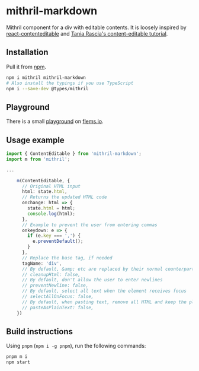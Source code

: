 # mithril-markdown

Mithril component for a div with editable contents. It is loosely inspired by [react-contenteditable](https://github.com/lovasoa/react-contenteditable) and [Tania Rascia's content-editable tutorial](https://www.taniarascia.com/content-editable-elements-in-javascript-react).

## Installation

Pull it from [npm](https://www.npmjs.com/package/mithril-markdown).

```bash
npm i mithril mithril-markdown
# Also install the typings if you use TypeScript
npm i --save-dev @types/mithril
```

## Playground

There is a small [playground](https://flems.io/#0=N4IgtglgJlA2CmIBcBWADAOgEwBoQDMIEBnZAbVADsBDMRJEDACwBcxYQ8BjAe0pfj9kIEAF8cVWvUYArUtz4ChDAMKLBLAKJQILagCMEAAgC8RgBQBKUwD4jwADqUjR3pWIsjH6gNP3RANxOLgD0AFRhRpqQnixM8K5M1JQA5gksPEZxCQCuxPAAThhGYSHBrnweRvAxKkmpCWbmPAUQKRA0sJoAbiw4rgjJOQAOABJssNYmdo7OLkYQ+BZcg5Qj4+ymJmbdPNBGaNaz8-Mr8ENjE3741LD5QXMuouUublVQPGB+3gIYH2A4F7zPhceppb56X4gsHwQGPeawageDawCE+eAYRHIiYPE5vTysTZmM4XFFGAD8WVaYAAysNqFx4MRzP8MB1KIVRgAVACyABlrEgjKz2ZzeXzcfNFhZoclwQAyeVGQmogCE2yMWJYKKOQNCISMKlgfAS8G6GiMAHddEwjAB5fQyeBcFgYJHENrODJGai7aB6owhA0OEAqZKUHied2erKZArnKBGPiwACeRmGBR4w0KLDTAHI9AU0iw80mljxHc6WCGA-jqr0-A6nS63cQPSlKOZgOIk612p0en17AGXIXi0Ljicp91bjl4EKVXCp-NxAHRJZJSdZQ1zIv6ywN0DnvCfhitWSzCrJYFyuFIgAlGo8c0+2Co7n8ir8C2W+LOekeB0KT9MkibxnoHRJpQqZZPE6aIpBAgAB6uiUZRzHWAECAACghlBcvAKF+GaFrTMO8IkfwGAZpRLAACLwDcOSwCwVibl+VTIZ4Zi0RgKwQMM+g8NQBRQHRPjUEYir1hofGwAJQkiWJEkYMW4l6OYBaESwITDHheaHvCHxcDkdBUYRzpqGAYCgZpHT5AU2rinm-Q3HcsJZNpRgAD7eUYeYGdekp3oaqxGCMRgfnyX5KJ4pTlHWLDUnSDJMt8theAGGDxnpqXmCE8qUPoxDDAEITAf5BlZTliKMvl8q0KV5X9Hm8pVfCLjZfAuV1QVKQsGVFV5jY7XLl1PXwPVLGDS1AA8gVOLeERGHREDEAYxgaIUQE+kYHKWpqHQJPFGGVJ4OjrYY8AAHLwJa8kcsQxHmvwGWTq8Z1GAA1vAKZqFAjQyVRP1-TwAM+X5vG-hAoLsdK5gg-9jQagAjAAzLqHVA664E5AUlAAGqzoDbn3AG8O8TRL30Yx1DMQe5HLi4lPxtTDFMSxbFrke5Q3qd7iePkCAugAgm+fhWG9QL5CwXIQHQPA5Kxktke98zGaZskWVwVk2ZQUCaULVZi7ALlGKT8CGScPaHEF5S4-jjPApQXDxuiQpdsKnwgSwSXEBOUGgnKCSiEY65S1jp4YNu4JmDH8DsS4Uf-H4-zsau8LdBAd0e2rLg+H7E4jsqExLkzegpNdUh+HmOjdC5xcXRt8CJmYFtl8uWHwCLxC4dQHQEURZhJXOHdTiSayXESVKj8XVMaLd91HX4I+wsXRui2+dqUAAYjwJlPcPBSz1jLjx2PJwYFfGZZsQa5j+HqsBg7zhgOYxcV1XdAX-MedTlf1FMzDGID-PE6hvw6D0FdIUqom5XSgKA52+B955CFBvFgJtt57wPhSLw8BhYYPFkKHI+tGJHQQcXM+lAOjDCVkKGoug6jB0QVQwweMPaWwygwlgTCdweQnusCYlgWFQS7kKLuPc+4Dy8pSLuUj8JeWIaQwgHIKGn2diDGibZxGswXndB6CRKRwIQIvAxT0lEAxUS3RBGcmZGDABgEeHhdxCIDFbFcZc+Z8ycHWEWwxhgSymDMBKn1Tx+DViqIUeZZr6BsNoXQ9j4CzRCLEvMvNyj23gCwPGzg1ZZxzhYboEYAZBKdicF+RgyDFzfnmJgKMzZ5hiEwVosAAC0bhYot10M3AyiCanDAaSLIwPIbQtIqGAYYJpXrIIKLtOuVobTVEgc3GKGhiAYF6dU8wahvz8HiVAhA-Q-4nEiV4SEGJFyUMDAaR82T8ZPWyOFYYUB0SJiihUAGVz44LiuE-dRJwo4qj8FeK5H13A8AQJiHgKQXHsHcXY2xdjrlRCQo1Yw3p56vUeXkQo5tMxfC2q0VI4ybJ33+VBEGHxLSUHoRHJFUoljmAxCDLYZgXIGTKfS6ogDaLszppzeFSLjz0sRXYoMRhHwTVggkfQSJ0jUAqtKDkLcW5XM-lIKJdcG7kvFQAITTJY-lQ4GoTICNUFgXAfTxiMDVVKiZ9BpmyBAWZEYCg2VRLwEhAgCj0kclaP8moeA8A9MS5BB8MBXPFQIqesAhTt0jQafVwpab036B8SgBZXzGgOtihysZqjfhdfoo6ZL6XisxSwUxR0423HyCIvVBqU0sX6OgrNnkiK-kENK6oCAzKeHjIyCA5onphryAmvBBDMG7xQf7c2ta146sTY2jmQ5O3-iRCwHaXF+jxjAM+BItx3zih9Prb68BurdtyohbSEbF3pg3d3XueFB4sBre5Gxwitl5gGf0Kp5K8x71mXu61HQZk2U3XwfoLRzbQfsnoN8O0ElZ0kpQYYAJEjOi+kmJW9i0w5UyHwfyIianUDNsAIwoLlTxnwFE1gLBgFICDO0OIOR9B8U+CEbaX1ujMQeikYgIQmktPaeAgQyyrraq5VkES45-IAH1DDJC+pJoVLUADiuhRisc2f+jZxcAC6n6sb6Z5nMLxi1KAOL3V6lkKC+0YCElAFM-Q-HDA3JwEA6CICVGEAADhQEgNAYgJAgBoHQYQfE2weY6RoYQYh9N4Ael9UgSAKChakMIITRAPN4w4AwOjDGgwkOGF9FI7GwCCdGUQAAAijDAdWABslW4gtIwHIDzuZszCGIK7ASLB4uiCAA) on [flems.io](https://flems.io).

## Usage example

```ts
import { ContentEditable } from 'mithril-markdown';
import m from 'mithril';

...

    m(ContentEditable, {
      // Original HTML input
      html: state.html,
      // Returns the updated HTML code
      onchange: html => {
        state.html = html;
        console.log(html);
      },
      // Example to prevent the user from entering commas
      onkeydown: e => {
        if (e.key === ',') {
          e.preventDefault();
        }
      },
      // Replace the base tag, if needed
      tagName: 'div',
      // By default, &amp; etc are replaced by their normal counterpart when losing focus.
      // cleanupHtml: false,
      // By default, don't allow the user to enter newlines
      // preventNewline: false,
      // By default, select all text when the element receives focus
      // selectAllOnFocus: false,
      // By default, when pasting text, remove all HTML and keep the plain text.
      // pasteAsPlainText: false,
    })

```

## Build instructions

Using `pnpm` (`npm i -g pnpm`), run the following commands:

```bash
pnpm m i
npm start
```

